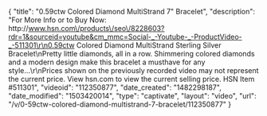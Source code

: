 {
    "title": "0.59ctw Colored Diamond MultiStrand 7\" Bracelet",
    "description": "For More Info or to Buy Now: http:\/\/www.hsn.com\/products\/seo\/8228603?rdr=1&sourceid=youtube&cm_mmc=Social-_-Youtube-_-ProductVideo-_-511301\r\n0.59ctw Colored Diamond MultiStrand Sterling Silver Bracelet\nPretty little diamonds, all in a row. Shimmering colored diamonds and a modern design make this bracelet a musthave for any style...\r\nPrices shown on the previously recorded video may not represent the current price.  View hsn.com to view the current selling price. HSN Item #511301",
    "videoid": "112350877",
    "date_created": "1482298187",
    "date_modified": "1503420014",
    "type": "captivate",
    "layout": "video",
    "url": "\/v\/0-59ctw-colored-diamond-multistrand-7-bracelet\/112350877"
}